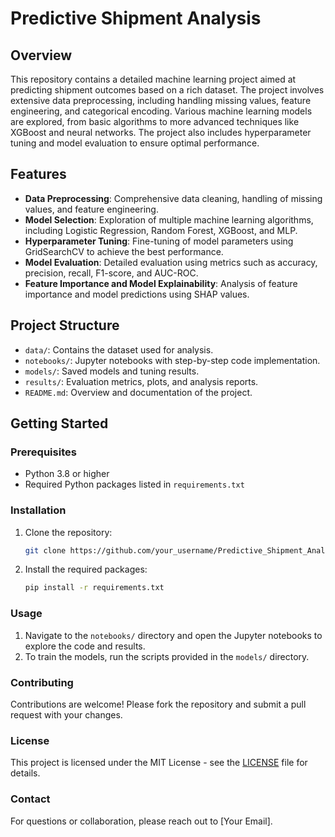 # Predictive Shipment Analysis

## Overview
This repository contains a detailed machine learning project aimed at predicting shipment outcomes based on a rich dataset. The project involves extensive data preprocessing, including handling missing values, feature engineering, and categorical encoding. Various machine learning models are explored, from basic algorithms to more advanced techniques like XGBoost and neural networks. The project also includes hyperparameter tuning and model evaluation to ensure optimal performance.

## Features
- **Data Preprocessing**: Comprehensive data cleaning, handling of missing values, and feature engineering.
- **Model Selection**: Exploration of multiple machine learning algorithms, including Logistic Regression, Random Forest, XGBoost, and MLP.
- **Hyperparameter Tuning**: Fine-tuning of model parameters using GridSearchCV to achieve the best performance.
- **Model Evaluation**: Detailed evaluation using metrics such as accuracy, precision, recall, F1-score, and AUC-ROC.
- **Feature Importance and Model Explainability**: Analysis of feature importance and model predictions using SHAP values.

## Project Structure
- `data/`: Contains the dataset used for analysis.
- `notebooks/`: Jupyter notebooks with step-by-step code implementation.
- `models/`: Saved models and tuning results.
- `results/`: Evaluation metrics, plots, and analysis reports.
- `README.md`: Overview and documentation of the project.

## Getting Started
### Prerequisites
- Python 3.8 or higher
- Required Python packages listed in `requirements.txt`

### Installation
1. Clone the repository:
    ```bash
    git clone https://github.com/your_username/Predictive_Shipment_Analysis.git
    ```
2. Install the required packages:
    ```bash
    pip install -r requirements.txt
    ```

### Usage
1. Navigate to the `notebooks/` directory and open the Jupyter notebooks to explore the code and results.
2. To train the models, run the scripts provided in the `models/` directory.

### Contributing
Contributions are welcome! Please fork the repository and submit a pull request with your changes.

### License
This project is licensed under the MIT License - see the [LICENSE](LICENSE) file for details.

### Contact
For questions or collaboration, please reach out to [Your Email].

